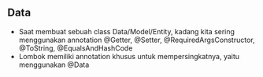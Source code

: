 ## Data
* Saat membuat sebuah class Data/Model/Entity, kadang kita sering menggunakan annotation @Getter, @Setter, @RequiredArgsConstructor, @ToString, @EqualsAndHashCode
* Lombok memiliki annotation khusus untuk mempersingkatnya, yaitu menggunakan @Data
